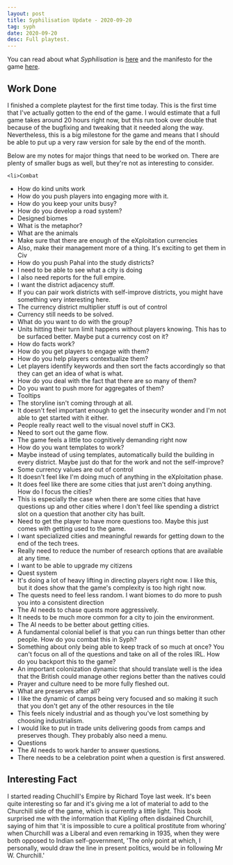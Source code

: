 ```yaml
---
layout: post
title: Syphilisation Update - 2020-09-20
tag: syph
date: 2020-09-20
desc: Full playtest.
---
```



You can read about what *Syphilisation* is [here](/blog/syph/announce) and the manifesto for the game [here](/blog/syph/newManifesto).

## Work Done

I finished a complete playtest for the first time today. This is the first time that I've actually gotten to the end of the game. I would estimate that a full game takes around 20 hours right now, but this run took over double that because of the bugfixing and tweaking that it needed along the way. Nevertheless, this is a big milestone for the game and means that I should be able to put up a very raw version for sale by the end of the month.


Below are my notes for major things that need to be worked on. There are plenty of smaller bugs as well, but they're not as interesting to consider.



    <li>Combat
- How do kind units work
- How do you push players into engaging more with it.
- How do you keep your units busy?
- How do you develop a road system?</li>
    <li>Designed biomes
- What is the metaphor?
- What are the animals
- Make sure that there are enough of the eXploitation currencies
- Also, make their management more of a thing. It's exciting to get them in Civ
- How do you push Pahal into the study districts?</li>
    <li>I need to be able to see what a city is doing
- I also need reports for the full empire.</li>
    <li>I want the district adjacency stuff.
- If you can pair work districts with self-improve districts, you might have something very interesting here.
- The currency district multiplier stuff is out of control</li>
    <li>Currency still needs to be solved.
- What do you want to do with the group?
- Units hitting their turn limit happens without players knowing. This has to be surfaced better. Maybe put a currency cost on it?</li>
    <li>How do facts work?
- How do you get players to engage with them?
- How do you help players contextualize them?
- Let players identify keywords and then sort the facts accordingly so that they can get an idea of what is what.
- How do you deal with the fact that there are so many of them?
- Do you want to push more for aggregates of them?</li>
- Tooltips
    <li>The storyline isn't coming through at all.
- It doesn't feel important enough to get the insecurity wonder and I'm not able to get started with it either.
- People really react well to the visual novel stuff in CK3.</li>
    <li>Need to sort out the game flow.
- The game feels a little too cognitively demanding right now
        <li>How do you want templates to work?
- Maybe instead of using templates, automatically build the building in every district. Maybe just do that for the work and not the self-improve?</li>
- Some currency values are out of control
        <li>It doesn't feel like I'm doing much of anything in the eXploitation phase.
- It does feel like there are some cities that just aren't doing anything. How do I focus the cities?
- This is especially the case when there are some cities that have questions up and other cities where I don't feel like spending a district slot on a question that another city has built.
- Need to get the player to have more questions too. Maybe this just comes with getting used to the game.
- I want specialized cities and meaningful rewards for getting down to the end of the tech trees.</li>
- Really need to reduce the number of research options that are available at any time.
- I want to be able to upgrade my citizens</li>
    <li>Quest system
- It's doing a lot of heavy lifting in directing players right now. I like this, but it does show that the game's complexity is too high right now.
- The quests need to feel less random. I want biomes to do more to push you into a consistent direction
- The AI needs to chase quests more aggressively.
- It needs to be much more common for a city to join the environment.
- The AI needs to be better about getting cities.</li>
    <li>A fundamental colonial belief is that you can run things better than other people. How do you combat this in Syph?
- Something about only being able to keep track of so much at once? You can't focus on all of the questions and take on all of the roles IRL. How do you backport this to the game?
- An important colonization dynamic that should translate well is the idea that the British could manage other regions better than the natives could</li>
    <li>Prayer and culture need to be more fully fleshed out.
- What are preserves after all?
        <li>I like the dynamic of camps being very focused and so making it such that you don't get any of the other resources in the tile
- This feels nicely industrial and as though you've lost something by choosing industrialism.
- I would like to put in trade units delivering goods from camps and preserves though. They probably also need a menu.</li></li>
    <li>Questions
- The AI needs to work harder to answer questions.
- There needs to be a celebration point when a question is first answered.</li>


## Interesting Fact

I started reading Chuchill's Empire by Richard Toye last week. It's been quite interesting so far and it's giving me a lot of material to add to the Churchill side of the game, which is currently a little light. This book surprised me with the information that Kipling often disdained Churchill, saying of him that 'it is impossible to cure a political prostitute from whoring' when Churchill was a Liberal and even remarking in 1935, when they were both opposed to Indian self-government, 'The only point at which, I personally, would draw the line in present politics, would be in following Mr W. Churchill.'

